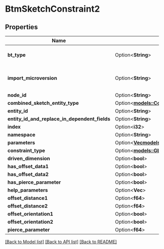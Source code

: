 # BtmSketchConstraint2

## Properties

Name | Type | Description | Notes
------------ | ------------- | ------------- | -------------
**bt_type** | Option<**String**> | Type of JSON object. | [optional]
**import_microversion** | Option<**String**> | Element microversion that is being imported. | [optional]
**node_id** | Option<**String**> |  | [optional]
**combined_sketch_entity_type** | Option<[**models::CombinedSketchEntityType**](CombinedSketchEntityType.md)> |  | [optional]
**entity_id** | Option<**String**> |  | [optional]
**entity_id_and_replace_in_dependent_fields** | Option<**String**> |  | [optional]
**index** | Option<**i32**> |  | [optional]
**namespace** | Option<**String**> |  | [optional]
**parameters** | Option<[**Vec<models::BtmParameter1>**](BTMParameter-1.md)> |  | [optional]
**constraint_type** | Option<[**models::GbtConstraintType**](GBTConstraintType.md)> |  | [optional]
**driven_dimension** | Option<**bool**> |  | [optional]
**has_offset_data1** | Option<**bool**> |  | [optional]
**has_offset_data2** | Option<**bool**> |  | [optional]
**has_pierce_parameter** | Option<**bool**> |  | [optional]
**help_parameters** | Option<**Vec<f64>**> |  | [optional]
**offset_distance1** | Option<**f64**> |  | [optional]
**offset_distance2** | Option<**f64**> |  | [optional]
**offset_orientation1** | Option<**bool**> |  | [optional]
**offset_orientation2** | Option<**bool**> |  | [optional]
**pierce_parameter** | Option<**f64**> |  | [optional]

[[Back to Model list]](../README.md#documentation-for-models) [[Back to API list]](../README.md#documentation-for-api-endpoints) [[Back to README]](../README.md)


